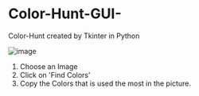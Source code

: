 # Color-Hunt-GUI-
Color-Hunt created by Tkinter in Python

![image](https://i.imgur.com/EdoEdcm.png)

1. Choose an Image
2. Click on 'Find Colors'
3. Copy the Colors that is used the most in the picture.
